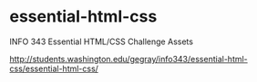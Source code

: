 essential-html-css
==================

INFO 343 Essential HTML/CSS Challenge Assets

http://students.washington.edu/gegray/info343/essential-html-css/essential-html-css/
